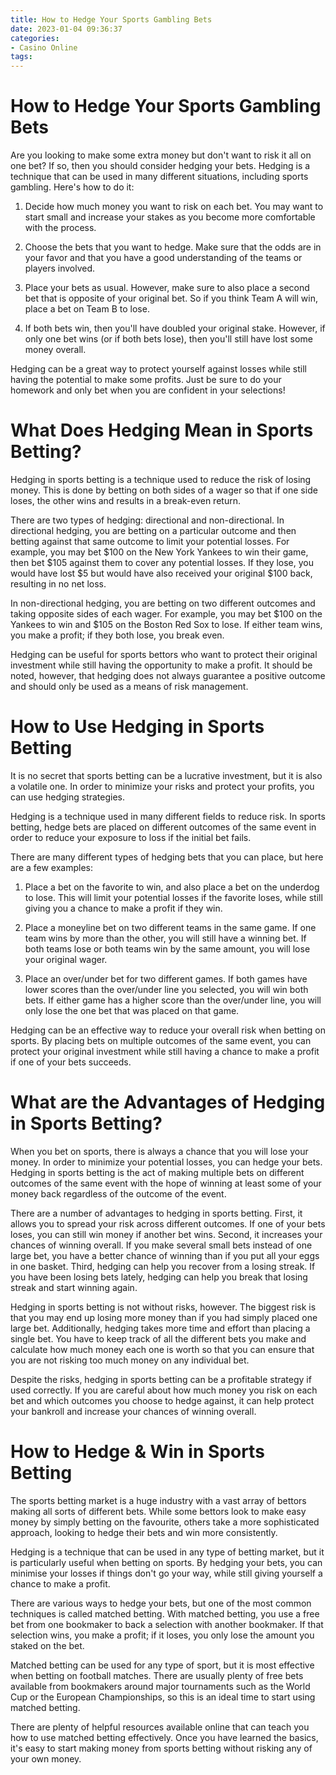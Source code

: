 ```yaml
---
title: How to Hedge Your Sports Gambling Bets
date: 2023-01-04 09:36:37
categories:
- Casino Online
tags:
---
```



#  How to Hedge Your Sports Gambling Bets

Are you looking to make some extra money but don't want to risk it all on one bet? If so, then you should consider hedging your bets. Hedging is a technique that can be used in many different situations, including sports gambling. Here's how to do it:

1) Decide how much money you want to risk on each bet. You may want to start small and increase your stakes as you become more comfortable with the process.

2) Choose the bets that you want to hedge. Make sure that the odds are in your favor and that you have a good understanding of the teams or players involved.

3) Place your bets as usual. However, make sure to also place a second bet that is opposite of your original bet. So if you think Team A will win, place a bet on Team B to lose.

4) If both bets win, then you'll have doubled your original stake. However, if only one bet wins (or if both bets lose), then you'll still have lost some money overall.

Hedging can be a great way to protect yourself against losses while still having the potential to make some profits. Just be sure to do your homework and only bet when you are confident in your selections!

#  What Does Hedging Mean in Sports Betting? 

Hedging in sports betting is a technique used to reduce the risk of losing money. This is done by betting on both sides of a wager so that if one side loses, the other wins and results in a break-even return. 

There are two types of hedging: directional and non-directional. In directional hedging, you are betting on a particular outcome and then betting against that same outcome to limit your potential losses. For example, you may bet $100 on the New York Yankees to win their game, then bet $105 against them to cover any potential losses. If they lose, you would have lost $5 but would have also received your original $100 back, resulting in no net loss. 

In non-directional hedging, you are betting on two different outcomes and taking opposite sides of each wager. For example, you may bet $100 on the Yankees to win and $105 on the Boston Red Sox to lose. If either team wins, you make a profit; if they both lose, you break even. 

Hedging can be useful for sports bettors who want to protect their original investment while still having the opportunity to make a profit. It should be noted, however, that hedging does not always guarantee a positive outcome and should only be used as a means of risk management.

#  How to Use Hedging in Sports Betting 

It is no secret that sports betting can be a lucrative investment, but it is also a volatile one. In order to minimize your risks and protect your profits, you can use hedging strategies.

Hedging is a technique used in many different fields to reduce risk. In sports betting, hedge bets are placed on different outcomes of the same event in order to reduce your exposure to loss if the initial bet fails.

There are many different types of hedging bets that you can place, but here are a few examples:

1) Place a bet on the favorite to win, and also place a bet on the underdog to lose. This will limit your potential losses if the favorite loses, while still giving you a chance to make a profit if they win.

2) Place a moneyline bet on two different teams in the same game. If one team wins by more than the other, you will still have a winning bet. If both teams lose or both teams win by the same amount, you will lose your original wager.

3) Place an over/under bet for two different games. If both games have lower scores than the over/under line you selected, you will win both bets. If either game has a higher score than the over/under line, you will only lose the one bet that was placed on that game.

Hedging can be an effective way to reduce your overall risk when betting on sports. By placing bets on multiple outcomes of the same event, you can protect your original investment while still having a chance to make a profit if one of your bets succeeds.

#  What are the Advantages of Hedging in Sports Betting? 

When you bet on sports, there is always a chance that you will lose your money. In order to minimize your potential losses, you can hedge your bets. Hedging in sports betting is the act of making multiple bets on different outcomes of the same event with the hope of winning at least some of your money back regardless of the outcome of the event.

There are a number of advantages to hedging in sports betting. First, it allows you to spread your risk across different outcomes. If one of your bets loses, you can still win money if another bet wins. Second, it increases your chances of winning overall. If you make several small bets instead of one large bet, you have a better chance of winning than if you put all your eggs in one basket. Third, hedging can help you recover from a losing streak. If you have been losing bets lately, hedging can help you break that losing streak and start winning again.

Hedging in sports betting is not without risks, however. The biggest risk is that you may end up losing more money than if you had simply placed one large bet. Additionally, hedging takes more time and effort than placing a single bet. You have to keep track of all the different bets you make and calculate how much money each one is worth so that you can ensure that you are not risking too much money on any individual bet.

Despite the risks, hedging in sports betting can be a profitable strategy if used correctly. If you are careful about how much money you risk on each bet and which outcomes you choose to hedge against, it can help protect your bankroll and increase your chances of winning overall.

#  How to Hedge & Win in Sports Betting

The sports betting market is a huge industry with a vast array of bettors making all sorts of different bets. While some bettors look to make easy money by simply betting on the favourite, others take a more sophisticated approach, looking to hedge their bets and win more consistently.

Hedging is a technique that can be used in any type of betting market, but it is particularly useful when betting on sports. By hedging your bets, you can minimise your losses if things don't go your way, while still giving yourself a chance to make a profit.

There are various ways to hedge your bets, but one of the most common techniques is called matched betting. With matched betting, you use a free bet from one bookmaker to back a selection with another bookmaker. If that selection wins, you make a profit; if it loses, you only lose the amount you staked on the bet.

Matched betting can be used for any type of sport, but it is most effective when betting on football matches. There are usually plenty of free bets available from bookmakers around major tournaments such as the World Cup or the European Championships, so this is an ideal time to start using matched betting.

There are plenty of helpful resources available online that can teach you how to use matched betting effectively. Once you have learned the basics, it's easy to start making money from sports betting without risking any of your own money.